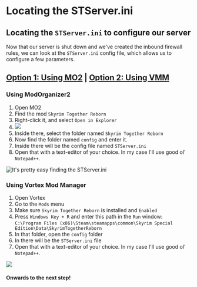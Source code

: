 # Locating the STServer.ini

## Locating the `STServer.ini` to configure our server

Now that our server is shut down and we've created the inbound firewall rules, we can look at the `STServer.ini` config file, which allows us to configure a few parameters.

## [Option 1: Using MO2](locating-the-stserver.ini.md#using-modorganizer2) | [Option 2: Using VMM](locating-the-stserver.ini.md#using-vortex-mod-manager)

### **Using ModOrganizer2**

1. Open MO2
2. Find the mod `Skyrim Together Reborn`
3. Right-click it, and select `Open in Explorer`
4. ![](https://shx.is/5BzT3n7WX.png)
5. Inside there, select the folder named `Skyrim Together Reborn`
6. Now find the folder named `config` and enter it.
7. Inside there will be the config file named `STServer.ini`
8. Open that with a text-editor of your choice. In my case I'll use good ol' `Notepad++`.

![It's pretty easy finding the STServer.ini](https://shx.is/5BAazzE\_s.gif)

### **Using Vortex Mod Manager**

1. Open Vortex
2. Go to the `Mods` menu
3. Make sure `Skyrim Together Reborn` is installed and `Enabled`
4. Press `Windows Key + R` and enter this path in the `Run` window:\
   `C:\Program Files (x86)\Steam\steamapps\common\Skyrim Special Edition\Data\SkyrimTogetherReborn`
5. In that folder, open the `config` folder
6. In there will be the `STServer.ini` file
7. Open that with a text-editor of your choice. In my case I'll use good ol' `Notepad++`.

![](https://shx.is/5BOUJ9o1H.gif)

#### Onwards to the next step!
